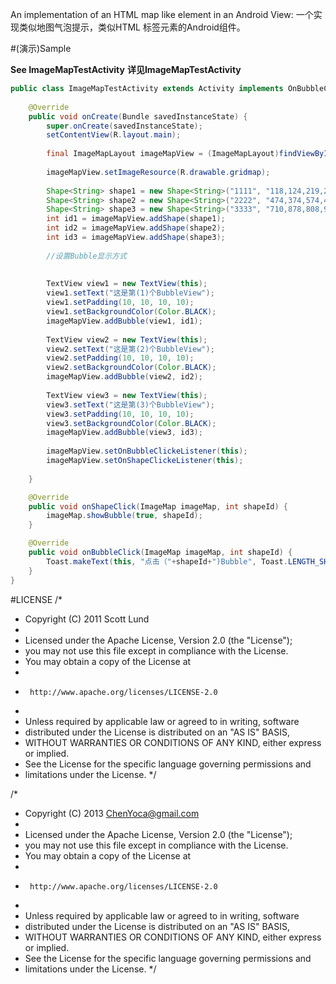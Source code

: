 An implementation of an HTML map like element in an Android View:
一个实现类似地图气泡提示，类似HTML <map>标签元素的Android组件。


#(演示)Sample

**See ImageMapTestActivity**
**详见ImageMapTestActivity**

```java
public class ImageMapTestActivity extends Activity implements OnBubbleClickListener,OnShapeClickListener{
	
    @Override
    public void onCreate(Bundle savedInstanceState) {
        super.onCreate(savedInstanceState);
        setContentView(R.layout.main);
        
        final ImageMapLayout imageMapView = (ImageMapLayout)findViewById(R.id.map);
        
       	imageMapView.setImageResource(R.drawable.gridmap);
	    
		Shape<String> shape1 = new Shape<String>("1111", "118,124,219,226");
		Shape<String> shape2 = new Shape<String>("2222", "474,374,574,476");
		Shape<String> shape3 = new Shape<String>("3333", "710,878,808,980");
		int id1 = imageMapView.addShape(shape1);
		int id2 = imageMapView.addShape(shape2);
		int id3 = imageMapView.addShape(shape3);
		
		//设置Bubble显示方式
		
		
		TextView view1 = new TextView(this);
		view1.setText("这是第(1)个BubbleView");
		view1.setPadding(10, 10, 10, 10);
		view1.setBackgroundColor(Color.BLACK);
		imageMapView.addBubble(view1, id1);	 
		
		TextView view2 = new TextView(this);
		view2.setText("这是第(2)个BubbleView");
		view2.setPadding(10, 10, 10, 10);
		view2.setBackgroundColor(Color.BLACK);
		imageMapView.addBubble(view2, id2);	  
		
		TextView view3 = new TextView(this);
		view3.setText("这是第(3)个BubbleView");
		view3.setPadding(10, 10, 10, 10);
		view3.setBackgroundColor(Color.BLACK);
		imageMapView.addBubble(view3, id3);
		
		imageMapView.setOnBubbleClickeListener(this);
		imageMapView.setOnShapeClickeListener(this);
       
    }

	@Override
	public void onShapeClick(ImageMap imageMap, int shapeId) {
		imageMap.showBubble(true, shapeId);
	}

	@Override
	public void onBubbleClick(ImageMap imageMap, int shapeId) {
		Toast.makeText(this, "点击（"+shapeId+")Bubble", Toast.LENGTH_SHORT).show();
	}
}
```

#LICENSE
/*
 * Copyright (C) 2011 Scott Lund
 *
 * Licensed under the Apache License, Version 2.0 (the "License");
 * you may not use this file except in compliance with the License.
 * You may obtain a copy of the License at
 *
 *      http://www.apache.org/licenses/LICENSE-2.0
 *
 * Unless required by applicable law or agreed to in writing, software
 * distributed under the License is distributed on an "AS IS" BASIS,
 * WITHOUT WARRANTIES OR CONDITIONS OF ANY KIND, either express or implied.
 * See the License for the specific language governing permissions and
 * limitations under the License.
 */
 
 /*
 * Copyright (C) 2013 ChenYoca@gmail.com
 *
 * Licensed under the Apache License, Version 2.0 (the "License");
 * you may not use this file except in compliance with the License.
 * You may obtain a copy of the License at
 *
 *      http://www.apache.org/licenses/LICENSE-2.0
 *
 * Unless required by applicable law or agreed to in writing, software
 * distributed under the License is distributed on an "AS IS" BASIS,
 * WITHOUT WARRANTIES OR CONDITIONS OF ANY KIND, either express or implied.
 * See the License for the specific language governing permissions and
 * limitations under the License.
 */

